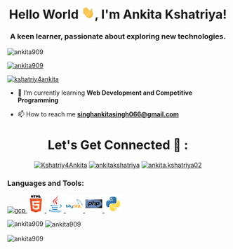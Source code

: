 <h1 align="center">Hello World   <img src="https://raw.githubusercontent.com/ABSphreak/ABSphreak/master/gifs/Hi.gif" width="30px">, I'm Ankita Kshatriya!</h1>
<h3 align="center">A keen learner, passionate about exploring new technologies.</h3>

<p align="left"> <img src="https://komarev.com/ghpvc/?username=ankita909&label=Profile%20views&color=0e75b6&style=flat" alt="ankita909" /> </p>

<p align="left"> <a href="https://github.com/ryo-ma/github-profile-trophy"><img src="https://github-profile-trophy.vercel.app/?username=ankita909" alt="ankita909" /></a> </p>

<p align="left"> <a href="https://twitter.com/kshatriy4ankita" target="blank"><img src="https://img.shields.io/twitter/follow/kshatriy4ankita?logo=twitter&style=for-the-badge" alt="kshatriy4ankita" /></a> </p>

- 🌱 I’m currently learning **Web Development and Competitive Programming**

- 📫 How to reach me **singhankitasingh066@gmail.com**

<h1 align="center">Let's Get Connected 🤝 :</h1>


<p align="center">
<a href="https://twitter.com/Kshatriy4Ankita" target="blank"><img align="center" src="https://cdn.jsdelivr.net/npm/simple-icons@3.0.1/icons/twitter.svg" alt="Kshatriy4Ankita" height="34" width="34" /></a>
  <a href="https://www.linkedin.com/in/ankita-kshatriya-0218a81a1/" target="blank"><img align="center" src="https://cdn.jsdelivr.net/npm/simple-icons@3.0.1/icons/linkedin.svg" alt="ankitakshatriya" height="34" width="34" /></a>
<a href="https://www.instagram.com/ankita.kshatriya02/" target="blank"><img align="center" src="https://cdn.jsdelivr.net/npm/simple-icons@3.0.1/icons/instagram.svg" alt="ankita.kshatriya02" height="34" width="34" /></a>
</p>
<h3 align="left">Languages and Tools:</h3>
<p align="left"> <a href="https://cloud.google.com" target="_blank"> <img src="https://www.vectorlogo.zone/logos/google_cloud/google_cloud-icon.svg" alt="gcp" width="40" height="40"/> </a> <a href="https://www.w3.org/html/" target="_blank"> <img src="https://raw.githubusercontent.com/devicons/devicon/master/icons/html5/html5-original-wordmark.svg" alt="html5" width="40" height="40"/> </a> <a href="https://www.java.com" target="_blank"> <img src="https://raw.githubusercontent.com/devicons/devicon/master/icons/java/java-original.svg" alt="java" width="40" height="40"/> </a> <a href="https://www.mysql.com/" target="_blank"> <img src="https://raw.githubusercontent.com/devicons/devicon/master/icons/mysql/mysql-original-wordmark.svg" alt="mysql" width="40" height="40"/> </a> <a href="https://www.php.net" target="_blank"> <img src="https://raw.githubusercontent.com/devicons/devicon/master/icons/php/php-original.svg" alt="php" width="40" height="40"/> </a> <a href="https://www.python.org" target="_blank"> <img src="https://raw.githubusercontent.com/devicons/devicon/master/icons/python/python-original.svg" alt="python" width="40" height="40"/> </a> </p>

<p><img align="left" src="https://github-readme-stats.vercel.app/api/top-langs?username=ankita909&show_icons=true&locale=en&layout=compact" alt="ankita909" /></p>

<p>&nbsp;<img align="center" src="https://github-readme-stats.vercel.app/api?username=ankita909&show_icons=true&locale=en" alt="ankita909" /></p>

<p><img align="center" src="https://github-readme-streak-stats.herokuapp.com/?user=ankita909&" alt="ankita909" /></p>
